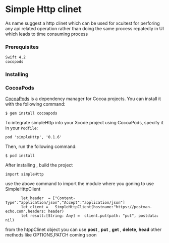 # Simple Http clinet

As name suggest a http clinet which can be used for xcuitest for perforing any api related operation
rather than doing the same process repatedly in UI which leads to time consuming process


### Prerequisites

```
Swift 4.2
cocopods
```

### Installing

### CocoaPods

[CocoaPods](http://cocoapods.org) is a dependency manager for Cocoa projects. You can install it with the following command:

```
$ gem install cocoapods
```

To integrate simpleHttp into your Xcode project using CocoaPods, specify it in your `Podfile`:


```
pod 'simpleHttp', '0.1.6'
```

Then, run the following command:

```
$ pod install
```

After installing , build the project

```
import simpleHttp
```
 use the above command to import the module where you goning to use SimpleHttpClient
 
 ```
        let header  = ["Content-Type":"application/json","Accept":"application/json"]
        let client =   SimpleHttpClient(hostname:"https://postman-echo.com",headers: header)
        let result:[String: Any] =  client.put(path: "put", postdata: nil)
 ```
 
 from the htppClinet object you can use **post** , **put** , **get** , **delete**, **head**
other methods  like OPTIONS,PATCH coming soon
 

